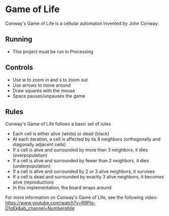 # Game of Life
Conway's Game of Life is a cellular automaton invented by John Conway.

## Running
- This project must be run in Processing

## Controls
- Use w to zoom in and s to zoom out
- Use arrows to move around
- Draw squares with the mouse
- Space pauses/unpauses the game

## Rules
Conway's Game of Life follows a basic set of rules
- Each cell is either alive (white) or dead (black)
- At each iteration, a cell is affected by its 8 neighbors (orthogonally and diagonally adjacent cells)
- If a cell is alive and surrounded by more than 3 neighbors, it dies (overpopulation)
- If a cell is alive and surrounded by fewer than 2 neighbors, it dies (underpopulation)
- If a cell is alive and surrounded by 2 or 3 alive neighbors, it survives
- If a cell is dead and surrounded by exactly 3 alive neighbors, it becomes alive (reproduction)
- In this implementation, the board wraps around

For more information on Conway's Game of Life, see the following video: https://www.youtube.com/watch?v=R9Plq-D1gEk&ab_channel=Numberphile
